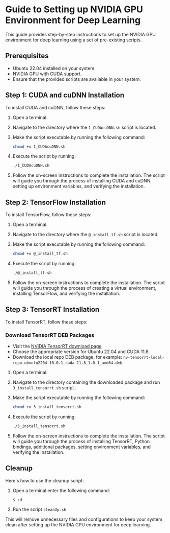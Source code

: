 


# Guide to Setting up NVIDIA GPU Environment for Deep Learning

This guide provides step-by-step instructions to set up the NVIDIA GPU environment for deep learning using a set of pre-existing scripts.

## Prerequisites

- Ubuntu 22.04 installed on your system.
- NVIDIA GPU with CUDA support.
- Ensure that the provided scripts are available in your system.

## Step 1: CUDA and cuDNN Installation

To install CUDA and cuDNN, follow these steps:

1. Open a terminal.

2. Navigate to the directory where the `1_CUDAcuDNN.sh` script is located.

3. Make the script executable by running the following command:
   ```bash
   chmod +x 1_CUDAcuDNN.sh
   ```

4. Execute the script by running:
   ```bash
   ./1_CUDAcuDNN.sh
   ```

5. Follow the on-screen instructions to complete the installation. The script will guide you through the process of installing CUDA and cuDNN, setting up environment variables, and verifying the installation.

## Step 2: TensorFlow Installation

To install TensorFlow, follow these steps:

1. Open a terminal.

2. Navigate to the directory where the `@_install_tf.sh` script is located.

3. Make the script executable by running the following command:
   ```bash
   chmod +x @_install_tf.sh
   ```

4. Execute the script by running:
   ```bash
   ./@_install_tf.sh
   ```

5. Follow the on-screen instructions to complete the installation. The script will guide you through the process of creating a virtual environment, installing TensorFlow, and verifying the installation.

## Step 3: TensorRT Installation

To install TensorRT, follow these steps:

### Download TensorRT DEB Packages
- Visit the [NVIDIA TensorRT download page](https://developer.nvidia.com/nvidia-tensorrt-download).
- Choose the appropriate version for Ubuntu 22.04 and CUDA 11.8.
- Download the local repo DEB package, for example: `nv-tensorrt-local-repo-ubuntu2204-10.0.1-cuda-11.8_1.0-1_amd64.deb`.

1. Open a terminal.

2. Navigate to the directory containing the downloaded package and run `3_install_tensorrt.sh` script .

3. Make the script executable by running the following command:
   ```bash
   chmod +x 3_install_tensorrt.sh
   ```

4. Execute the script by running:
   ```bash
   ./3_install_tensorrt.sh
   ```

5. Follow the on-screen instructions to complete the installation. The script will guide you through the process of installing TensorRT, Python bindings, additional packages, setting environment variables, and verifying the installation.

## Cleanup

Here's how to use the cleanup script:

1. Open a terminal enter the following command:
   ```bash
   $ cd
   ```

2. Run the script `cleanUp.sh` 


This will remove unnecessary files and configurations to keep your system clean after setting up the NVIDIA GPU environment for deep learning.

